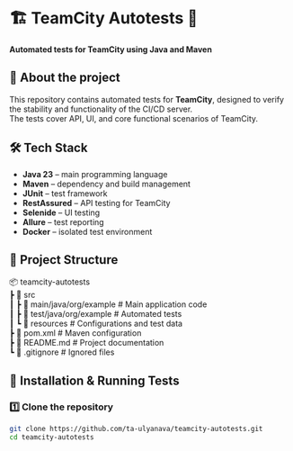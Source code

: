# 🏗️ TeamCity Autotests 🚀  
**Automated tests for TeamCity using Java and Maven**  

## 📌 About the project  
This repository contains automated tests for **TeamCity**, designed to verify the stability and functionality of the CI/CD server.  
The tests cover API, UI, and core functional scenarios of TeamCity.  

## 🛠 Tech Stack  
- **Java 23** – main programming language  
- **Maven** – dependency and build management  
- **JUnit** – test framework  
- **RestAssured** – API testing for TeamCity  
- **Selenide** – UI testing  
- **Allure** – test reporting  
- **Docker** – isolated test environment  

## 📂 Project Structure  
📦 teamcity-autotests  
 ┣ 📂 src  
 ┃ ┣ 📂 main/java/org/example  # Main application code  
 ┃ ┣ 📂 test/java/org/example  # Automated tests  
 ┃ ┗ 📂 resources  # Configurations and test data  
 ┣ 📄 pom.xml  # Maven configuration  
 ┣ 📄 README.md  # Project documentation  
 ┗ 📄 .gitignore  # Ignored files  



## 🚀 Installation & Running Tests
### 1️⃣ Clone the repository
```sh
git clone https://github.com/ta-ulyanava/teamcity-autotests.git
cd teamcity-autotests


